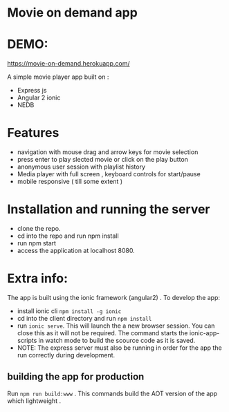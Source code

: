 # Movie on demand app

# DEMO:
https://movie-on-demand.herokuapp.com/

A simple movie player app built on :
 - Express js 
 -  Angular 2 ionic 
 - NEDB


# Features

   - navigation with mouse drag and arrow keys for movie selection
   - press enter to play slected movie or click on the play button
  - anonymous user session with playlist history
  - Media player with full screen , keyboard controls for start/pause
  - mobile responsive ( till some extent )

# Installation and running the server 


  - clone the repo.
  - cd into the repo and run npm install
  - run npm start
  - access the application at localhost 8080.
  
# Extra info:

The app is built using the ionic framework (angular2) . To develop the app:

- install ionic cli `npm install -g ionic`
- cd into the client directory and run `npm install`
- run `ionic serve`. This will launch the a new browser session. You can close this as it will not be required.
The command starts the ionic-app-scripts in watch mode to build the scource code as it is saved.
- NOTE: The express server must also be running in order for the app the run correctly during development.

## building the app for production
Run `npm run build:www` . This commands build the AOT version of the app which lightweight .
